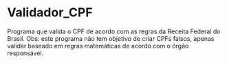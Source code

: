 # Validador_CPF
Programa que valida o CPF de acordo com as regras da Receita Federal do Brasil. Obs: este programa não tem objetivo de criar CPFs falsos, apenas validar baseado em regras matemáticas de acordo com o órgão responsável.
